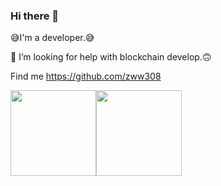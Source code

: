 ### Hi there 👋

<!--
**zww308/zww308** is a ✨ _special_ ✨ repository because its `README.md` (this file) appears on your GitHub profile.

Here are some ideas to get you started:

- 🔭 I’m currently working on ...
- 🌱 I’m currently learning ...
- 👯 I’m looking to collaborate on ...
- 🤔 I’m looking for help with ...
- 💬 Ask me about ...
- 📫 How to reach me: ...
- 😄 Pronouns: ...
- ⚡ Fun fact: ...
-->

😅I'm a developer.😅

🤔 I’m looking for help with blockchain develop.🙃

Find me https://github.com/zww308


<img align="" height="137px" src="https://github-readme-stats.vercel.app/api?username=zww308line_height=21&theme=dark&locale=cn" /><img align="" height="137px" src="https://github-readme-stats.vercel.app/api/top-langs/?username=zww308&theme=dark&locale=cn" />

